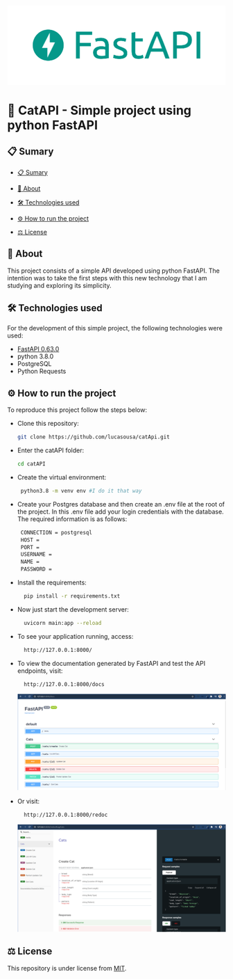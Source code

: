 ![Icon FastAPI](./.github/images/logo-fastapi.png) 

# 🎯 CatAPI - Simple project using python FastAPI

## 📋 Sumary

- [📋 Sumary](#-sumary)

- [📖 About](#-about)

- [🛠 Technologies used](#-technologies-used)

- [⚙ How to run the project](#-how-to-run-the-project)

- [⚖ License](#-license)


## 📖 About

This project consists of a simple API developed using python FastAPI. The intention was to take the first steps with this new technology that I am studying and exploring its simplicity.

## 🛠 Technologies used

For the development of this simple project, the following technologies were used:

- [FastAPI 0.63.0](https://fastapi.tiangolo.com/)
- python 3.8.0
- PostgreSQL
- Python Requests

## ⚙ How to run the project

To reproduce this project follow the steps below:

- Clone this repository:

  ```sh
  git clone https://github.com/lucasousa/catApi.git
  ```

- Enter the catAPI folder:

  ```sh
  cd catAPI
  ```

- Create the virtual environment:

  ``` sh
   python3.8 -m venv env #I do it that way
  ```

- Create your Postgres database and then create an .env file at the root of the project. In this .env file add your login credentials with the database. The required information is as follows:

  ``` sh
   CONNECTION = postgresql
   HOST = 
   PORT = 
   USERNAME = 
   NAME = 
   PASSWORD = 
  ```

- Install the requirements:

  ```sh
    pip install -r requirements.txt
  ```

- Now just start the development server:

  ```sh
    uvicorn main:app --reload
  ```

- To see your application running, access:

  ```sh
    http://127.0.0.1:8000/
  ```

- To view the documentation generated by FastAPI and test the API endpoints, visit:

  ```sh
    http://127.0.0.1:8000/docs
  ```
  ![Docs FastAPI](./.github/images/docs.png)


- Or visit:
  ```sh
    http://127.0.0.1:8000/redoc
  ```
  ![Docs FastAPI](./.github/images/redoc.png)


## ⚖ License

This repository is under license from [MIT](./LICENSE).
